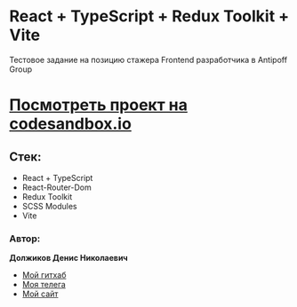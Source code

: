 # React + TypeScript + Redux Toolkit + Vite

Тестовое задание на позицию стажера Frontend разработчика в Antipoff Group

# [Посмотреть проект на codesandbox.io](https://codesandbox.io/p/github/DenisDolzhikov/Sirius-Future-testovoe/)

## Стек:
- React + TypeScript
- React-Router-Dom
- Redux Toolkit
- SCSS Modules
- Vite

### Автор: 
**Должиков Денис Николаевич** 

- [Мой гитхаб](https://github.com/DenisDolzhikov)
- [Моя телега](https://t.me/denisdolzhikov)
- [Мой сайт](https://denisdolzhikov.ru/)
